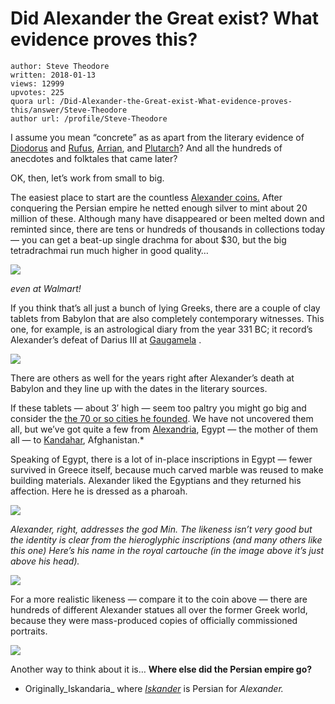 # Did Alexander the Great exist? What evidence proves this?

	author: Steve Theodore
	written: 2018-01-13
	views: 12999
	upvotes: 225
	quora url: /Did-Alexander-the-Great-exist-What-evidence-proves-this/answer/Steve-Theodore
	author url: /profile/Steve-Theodore


I assume you mean “concrete” as as apart from the literary evidence of [Diodorus](http://www.livius.org/di-dn/diodorus/siculus.html) and [Rufus](http://www.livius.org/articles/person/curtius-rufus/), [Arrian](http://www.livius.org/articles/person/arrian/), and [Plutarch](http://www.livius.org/articles/person/plutarch/)? And all the hundreds of anecdotes and folktales that came later?

OK, then, let’s work from small to big.

The easiest place to start are the countless [Alexander coins.](http://rg.ancients.info/alexander/tets.html) After conquering the Persian empire he netted enough silver to mint about 20 million of these. Although many have disappeared or been melted down and reminted since, there are tens or hundreds of thousands in collections today — you can get a beat-up single drachma for about $30, but the big tetradrachmai run much higher in good quality…

![](https://qph.fs.quoracdn.net/main-qimg-a6decf1c315666f6d4fcc47a49a51849)

_even at Walmart!_ 

If you think that’s all just a bunch of lying Greeks, there are a couple of clay tablets from Babylon that are also completely contemporary witnesses. This one, for example, is an astrological diary from the year 331 BC; it record’s Alexander’s defeat of Darius III at [Gaugamela](https://en.wikipedia.org/wiki/Battle_of_Gaugamela) .

![](https://qph.fs.quoracdn.net/main-qimg-a93a79711abd0c0448132ecc97953ddc-c)

There are others as well for the years right after Alexander’s death at Babylon and they line up with the dates in the literary sources.

If these tablets — about 3′ high — seem too paltry you might go big and consider the [the 70 or so cities he founded](http://brewminate.com/the-many-alexandrias-of-alexander-the-great/). We have not uncovered them all, but we’ve got quite a few from [Alexandria](https://en.wikipedia.org/wiki/Alexandria), Egypt — the mother of them all — to [Kandahar](https://en.wikipedia.org/wiki/Kandahar), Afghanistan.*

Speaking of Egypt, there is a lot of in-place inscriptions in Egypt — fewer survived in Greece itself, because much carved marble was reused to make building materials. Alexander liked the Egyptians and they returned his affection. Here he is dressed as a pharoah.

![](https://qph.fs.quoracdn.net/main-qimg-05be708f3522aa678f8ba9de0e21e78d)

_Alexander, right, addresses the god Min. The likeness isn’t very good but the identity is clear from the hieroglyphic inscriptions (and many others like this one) Here’s his name in the royal cartouche (in the image above it’s just above his head)._ 

![](https://qph.fs.quoracdn.net/main-qimg-6a003349bb59d7745f4d57a6911f27b1-c)

For a more realistic likeness — compare it to the coin above — there are hundreds of different Alexander statues all over the former Greek world, because they were mass-produced copies of officially commissioned portraits.

![](https://qph.fs.quoracdn.net/main-qimg-acd5783202adddea475ec4918c28477a)

Another way to think about it is… __Where else did the Persian empire go?__ 



* Originally_Iskandaria_  where _[Iskander](https://en.wikipedia.org/wiki/Iskandar)_  is Persian for _Alexander._ 

